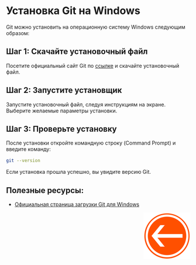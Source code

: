# Установка Git на Windows

Git можно установить на операционную систему Windows следующим образом:

## Шаг 1: Скачайте установочный файл
Посетите официальный сайт Git по [ссылке](https://git-scm.com/download/win) и скачайте установочный файл.

## Шаг 2: Запустите установщик
Запустите установочный файл, следуя инструкциям на экране. Выберите желаемые параметры установки.

## Шаг 3: Проверьте установку
После установки откройте командную строку (Command Prompt) и введите команду:

```bash
git --version
```

Если установка прошла успешно, вы увидите версию Git.

## Полезные ресурсы:
- [Официальная страница загрузки Git для Windows](https://git-scm.com/download/win)

<div style="text-align: right;">

  [![Перейти к основному файлу](../img/Back-button.png)](../README.md)

</div>